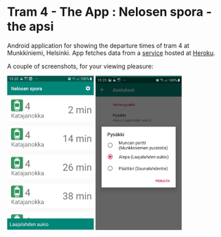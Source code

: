 # Tram 4 - The App : Nelosen spora - the apsi

Android application for showing the departure times of tram 4 at Munkkiniemi, Helsinki. App fetches data from a [service](https://github.com/pimpbot9000/4-ratikka-service/) hosted at [Heroku](https://tram-4-service.herokuapp.com/api/alepa).

A couple of screenshots, for your viewing pleasure:

<img src="./screenshots/main_activity.png" width="40%">

<img src="./screenshots/settings_activity.png" width="40%">
